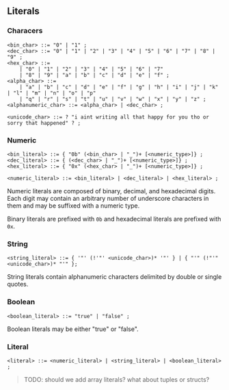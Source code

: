 ## Literals

### Characers

```ebnf
<bin_char> ::= "0" | "1" ;
<dec_char> ::= "0" | "1" | "2" | "3" | "4" | "5" | "6" | "7" | "8" | "9" ;
<hex_char> ::=
    | "0" | "1" | "2" | "3" | "4" | "5" | "6" | "7"
    | "8" | "9" | "a" | "b" | "c" | "d" | "e" | "f" ;
<alpha_char> ::=
    | "a" | "b" | "c" | "d" | "e" | "f" | "g" | "h" | "i" | "j" | "k" | "l" | "m" | "n" | "o" | "p"
    | "q" | "r" | "s" | "t" | "u" | "v" | "w" | "x" | "y" | "z" ;
<alphanumeric_char> ::= <alpha_char> | <dec_char> ;

<unicode_char> ::= ? "i aint writing all that happy for you tho or sorry that happened" ? ;
```

### Numeric

```ebnf
<bin_literal> ::= { "0b" (<bin_char> | "_")+ [<numeric_type>]} ;
<dec_literal> ::= { (<dec_char> | "_")+ [<numeric_type>]} ;
<hex_literal> ::= { "0x" (<hex_char> | "_")+ [<numeric_type>]} ;

<numeric_literal> ::= <bin_literal> | <dec_literal> | <hex_literal> ;
```

Numeric literals are composed of binary, decimal, and hexadecimal digits. Each digit may contain
an arbitrary number of underscore characters in them and may be suffixed with a numeric type.

Binary literals are prefixed with `0b` and hexadecimal literals are prefixed with `0x`.

### String

```ebnf
<string_literal> ::= { '"' (!'"' <unicode_char>)* '"' } | { "'" (!"'" <unicode_char>)* "'" };
```

String literals contain alphanumeric characters delimited by double or single quotes.

### Boolean

```ebnf
<boolean_literal> ::= "true" | "false" ;
```

Boolean literals may be either "true" or "false".

### Literal

```ebnf
<literal> ::= <numeric_literal> | <string_literal> | <boolean_literal> ;
```

> TODO: should we add array literals? what about tuples or structs?
